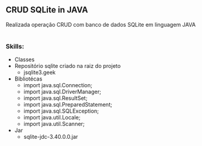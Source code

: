 ## CRUD SQLite in JAVA
Realizada operação CRUD com banco de dados SQLite em linguagem JAVA

#

### Skills:

* Classes
* Repositório sqlite criado na raiz do projeto
   * jsqlite3.geek
* Bibliotécas
    * import java.sql.Connection;
    * import java.sql.DriverManager;
    * import java.sql.ResultSet;
    * import java.sql.PreparedStatement;
    * import java.sql.SQLException;
    * import java.util.Locale;
    * import java.util.Scanner;
* Jar
   * sqlite-jdc-3.40.0.0.jar
   
#